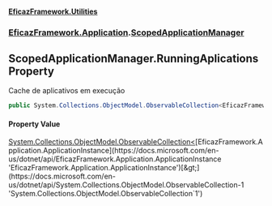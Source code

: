 #### [EficazFramework.Utilities](EficazFrameworkUtilities.md 'EficazFramework Utilities')
### [EficazFramework.Application](EficazFrameworkUtilities.md#EficazFramework.Application 'EficazFramework.Application').[ScopedApplicationManager](ScopedApplicationManager.md 'EficazFramework.Application.ScopedApplicationManager')

## ScopedApplicationManager.RunningAplications Property

Cache de aplicativos em execução

```csharp
public System.Collections.ObjectModel.ObservableCollection<EficazFramework.Application.ApplicationInstance> RunningAplications { get; }
```

#### Property Value
[System.Collections.ObjectModel.ObservableCollection&lt;](https://docs.microsoft.com/en-us/dotnet/api/System.Collections.ObjectModel.ObservableCollection-1 'System.Collections.ObjectModel.ObservableCollection`1')[EficazFramework.Application.ApplicationInstance](https://docs.microsoft.com/en-us/dotnet/api/EficazFramework.Application.ApplicationInstance 'EficazFramework.Application.ApplicationInstance')[&gt;](https://docs.microsoft.com/en-us/dotnet/api/System.Collections.ObjectModel.ObservableCollection-1 'System.Collections.ObjectModel.ObservableCollection`1')